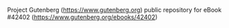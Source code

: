 Project Gutenberg (https://www.gutenberg.org) public repository for eBook #42402 (https://www.gutenberg.org/ebooks/42402)
